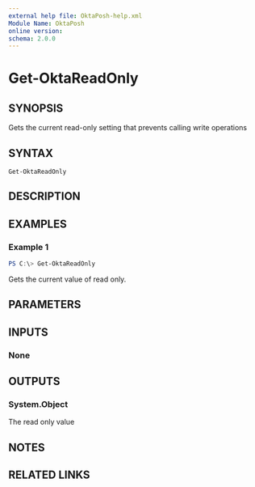 ```yaml
---
external help file: OktaPosh-help.xml
Module Name: OktaPosh
online version:
schema: 2.0.0
---
```


# Get-OktaReadOnly

## SYNOPSIS
Gets the current read-only setting that prevents calling write operations

## SYNTAX

```
Get-OktaReadOnly
```

## DESCRIPTION


## EXAMPLES

### Example 1
```powershell
PS C:\> Get-OktaReadOnly
```

Gets the current value of read only.

## PARAMETERS

## INPUTS

### None

## OUTPUTS

### System.Object
The read only value

## NOTES

## RELATED LINKS
